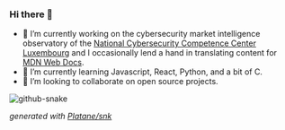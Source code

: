 ### Hi there 👋

- 🔭 I’m currently working on the cybersecurity market intelligence observatory of the [National Cybersecurity Competence Center Luxembourg](https://nc3.lu/) and I occasionally lend a hand in translating content for [MDN Web Docs](https://developer.mozilla.org/).
- 🌱 I’m currently learning Javascript, React, Python, and a bit of C.
- 👯 I’m looking to collaborate on open source projects.

<picture>
	<source
		media="(prefers-color-scheme: dark)" srcset="https://raw.githubusercontent.com/gregWDumont/gregWDumont/output/github-contribution-grid-snake-dark.svg"
	/>
	<source
		media="(prefers-color-scheme: light)" srcset="https://raw.githubusercontent.com/gregWDumont/gregWDumont/output/github-contribution-grid-snake.svg"
	/>
	<img
  		alt="github-snake"
	/>
</picture>

_generated with [Platane/snk](https://github.com/Platane/snk)_
